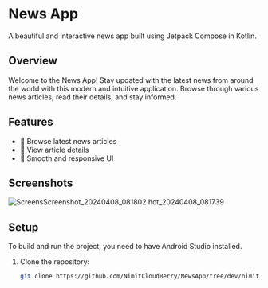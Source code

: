 
# News App

A beautiful and interactive news app built using Jetpack Compose in Kotlin.

## Overview

Welcome to the News App! Stay updated with the latest news from around the world with this modern and intuitive application. Browse through various news articles, read their details, and stay informed.

## Features

- 📰 Browse latest news articles
- 📖 View article details
- 🚀 Smooth and responsive UI

## Screenshots


![Screens![Screenshot_20240408_081802](https://github.com/NimitCloudBerry/NewsApp/assets/160999033/4098cf1e-bf67-4cac-b0de-c76f0a59c8f3)
hot_20240408_081739](https://github.com/NimitCloudBerry/NewsApp/assets/160999033/12adb4bb-d021-4537-bac0-5f7a2d180b6d)




## Setup

To build and run the project, you need to have Android Studio installed.

1. Clone the repository:

   ```bash
   git clone https://github.com/NimitCloudBerry/NewsApp/tree/dev/nimit_news
